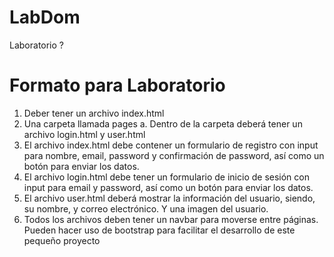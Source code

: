 # LabDom
Laboratorio ?

# Formato para Laboratorio 
1. Deber tener un archivo index.html
2. Una carpeta llamada pages
a. Dentro de la carpeta deberá tener un archivo login.html y user.html
3. El archivo index.html debe contener un formulario de registro con input para nombre,
email, password y confirmación de password, así como un botón para enviar los
datos.
4. El archivo login.html debe tener un formulario de inicio de sesión con input para
email y password, así como un botón para enviar los datos.
5. El archivo user.html deberá mostrar la información del usuario, siendo, su nombre, y
correo electrónico. Y una imagen del usuario.
6. Todos los archivos deben tener un navbar para moverse entre páginas.
Pueden hacer uso de bootstrap para facilitar el desarrollo de este pequeño proyecto
